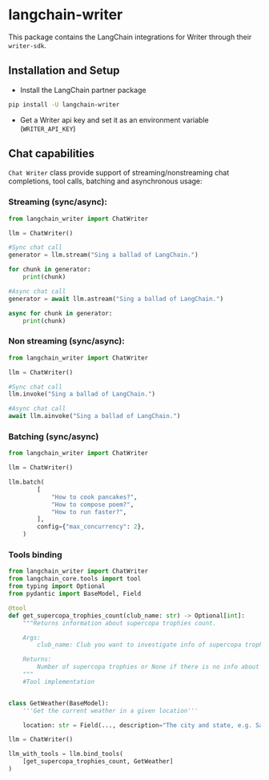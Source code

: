 # langchain-writer

This package contains the LangChain integrations for Writer through their `writer-sdk`.

## Installation and Setup

- Install the LangChain partner package
```bash
pip install -U langchain-writer
```

- Get a Writer api key and set it as an environment variable (`WRITER_API_KEY`)

## Chat capabilities

`Chat Writer` class provide support of streaming/nonstreaming chat completions, tool calls, batching and asynchronous usage:

### Streaming (sync/async):
```python
from langchain_writer import ChatWriter

llm = ChatWriter()

#Sync chat call
generator = llm.stream("Sing a ballad of LangChain.")

for chunk in generator:
    print(chunk)

#Async chat call
generator = await llm.astream("Sing a ballad of LangChain.")

async for chunk in generator:
    print(chunk)
```

### Non streaming (sync/async):

```python
from langchain_writer import ChatWriter

llm = ChatWriter()

#Sync chat call
llm.invoke("Sing a ballad of LangChain.")

#Async chat call
await llm.ainvoke("Sing a ballad of LangChain.")
```

### Batching (sync/async)

```python
from langchain_writer import ChatWriter

llm = ChatWriter()

llm.batch(
        [
            "How to cook pancakes?",
            "How to compose poem?",
            "How to run faster?",
        ],
        config={"max_concurrency": 2},
    )
```

### Tools binding
```python
from langchain_writer import ChatWriter
from langchain_core.tools import tool
from typing import Optional
from pydantic import BaseModel, Field

@tool
def get_supercopa_trophies_count(club_name: str) -> Optional[int]:
    """Returns information about supercopa trophies count.

    Args:
        club_name: Club you want to investigate info of supercopa trophies about

    Returns:
        Number of supercopa trophies or None if there is no info about requested club
    """
    #Tool implementation


class GetWeather(BaseModel):
    '''Get the current weather in a given location'''

    location: str = Field(..., description="The city and state, e.g. San Francisco, CA")

llm = ChatWriter()

llm_with_tools = llm.bind_tools(
    [get_supercopa_trophies_count, GetWeather]
)
```
